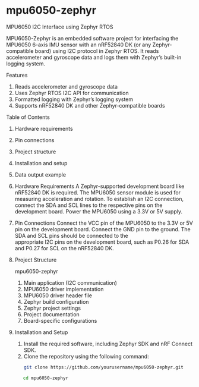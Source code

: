 # mpu6050-zephyr
MPU6050 I2C Interface using Zephyr RTOS

MPU6050-Zephyr is an embedded software project for interfacing the MPU6050 6-axis IMU sensor with an nRF52840 DK (or any Zephyr-compatible board) using I2C protocol in Zephyr RTOS. It reads accelerometer and gyroscope data and logs them with Zephyr’s built-in logging system.

Features
1. Reads accelerometer and gyroscope data
2. Uses Zephyr RTOS I2C API for communication
3. Formatted logging with Zephyr’s logging system
4. Supports nRF52840 DK and other Zephyr-compatible boards

Table of Contents
1. Hardware requirements
2. Pin connections
3. Project structure
4. Installation and setup
5. Data output example

1. Hardware Requirements
   A Zephyr-supported development board like nRF52840 DK is required. The MPU6050 sensor module is used for measuring acceleration and rotation. To establish an I2C 
   connection, connect the SDA and SCL lines to the respective pins on the development board. Power the MPU6050 using a 3.3V or 5V supply.

2. Pin Connections
   Connect the VCC pin of the MPU6050 to the 3.3V or 5V pin on the development board. Connect the GND pin to the ground. The SDA and SCL pins should be connected to the     
   appropriate I2C pins on the development board, such as P0.26 for SDA and P0.27 for SCL on the nRF52840 DK.

3. Project Structure

   mpu6050-zephyr
   1. Main application (I2C communication)
   2. MPU6050 driver implementation
   3. MPU6050 driver header file
   4. Zephyr build configuration
   5. Zephyr project settings
   6. Project documentation
   7. Board-specific configurations

4. Installation and Setup
   1. Install the required software, including Zephyr SDK and nRF Connect SDK.  
   2. Clone the repository using the following command:  
      ```sh
      git clone https://github.com/yourusername/mpu6050-zephyr.git
   ```sh
      cd mpu6050-zephyr

   
